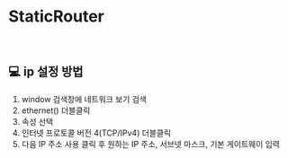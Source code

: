 # StaticRouter

<br>

## 💻 ip 설정 방법

1. window 검색창에 네트워크 보기 검색
2. ethernet() 더블클릭
3. 속성 선택
4. 인터넷 프로토콜 버전 4(TCP/IPv4) 더블클릭
5. 다음 IP 주소 사용 클릭 후 원하는 IP 주소, 서브넷 마스크, 기본 게이트웨이 입력
   <br>
